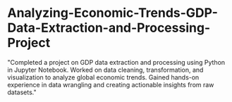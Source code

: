 # Analyzing-Economic-Trends-GDP-Data-Extraction-and-Processing-Project
"Completed a project on GDP data extraction and processing using Python in Jupyter Notebook. Worked on data cleaning, transformation, and visualization to analyze global economic trends. Gained hands-on experience in data wrangling and creating actionable insights from raw datasets."
